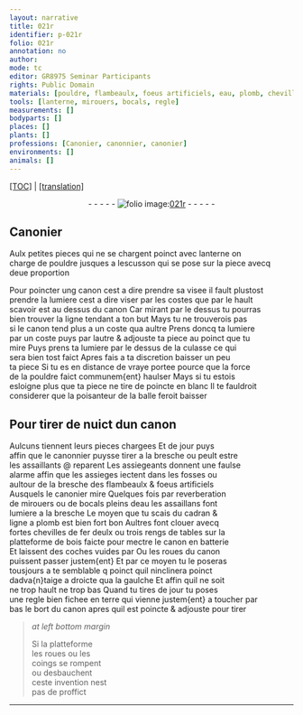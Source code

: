 ```yaml
---
layout: narrative
title: 021r
identifier: p-021r
folio: 021r
annotation: no
author:
mode: tc
editor: GR8975 Seminar Participants
rights: Public Domain
materials: [pouldre, flambeaulx, foeus artificiels, eau, plomb, chevilles de fer, bois]
tools: [lanterne, mirouers, bocals, regle]
measurements: []
bodyparts: []
places: []
plants: []
professions: [Canonier, canonnier, canonier]
environments: []
animals: []
---
```


<p><a href="{{ site.baseurl }}/diplomatic/">[TOC]</a> | <a href="{{ site.baseurl }}/_texts/p-021r_tl.md/">[translation]</a></p><div class="folio" align="center">- - - - - <a href="http://gallica.bnf.fr/ark:/12148/btv1b10500001g/f47.image" target="_blank"><img src="https://cu-mkp.github.io/2017-workshop-edition/assets/photo-icon.png" alt="folio image: " style="display:inline-block; margin-bottom:-3px;"/>021r</a> - - - - - </div>  
  

## <span class="pro">Canonier</span>

 
Aulx petites pieces qui ne se chargent poinct avec <span class="tl">lanterne</span> on<br/> charge de <span class="m">pouldre</span> jusques a lescusson qui se pose sur la piece avecq<br/> deue proportion
 
Pour poincter ung canon cest a dire prendre sa visee il fault plustost<br/> prendre la lumiere cest a dire viser par les costes que par le hault<br/> scavoir est au dessus du canon Car mirant par le dessus tu pourras<br/> bien trouver la ligne tendant a ton but Mays tu ne trouverois pas<br/> si le canon tend plus a un coste qua aultre Prens doncq ta lumiere<br/> par un coste puys par lautre & adjouste ta piece au poinct que tu<br/> mire Puys prens ta lumiere par le dessus de la culasse ce qui<br/> sera bien tost faict Apres fais a ta discretion baisser un peu<br/> ta piece Si tu es en distance de vraye portee pource que la force<br/> de la <span class="m">pouldre</span> faict communem{ent} haulser Mays si tu estois<br/> esloigne plus que ta piece ne tire de poincte en blanc Il te fauldroit<br/> considerer que la poisanteur de la balle feroit baisser
 
 
  

## Pour tirer de nuict dun canon

 
Aulcuns tiennent leurs pieces chargees <span class="del">Et</span> de jour puys<br/> affin que le <span class="pro">canonnier</span> puysse tirer a la bresche ou peult estre<br/> les assaillants @ reparent Les assiegeants donnent une faulse<br/> alarme affin que les assieges iectent dans les fosses ou<br/> aultour de la bresche des <span class="m">flambeaulx</span> & <span class="m">foeus artificiels</span><br/> Ausquels le <span class="pro">canonier</span> mire Quelques fois par reverberation<br/> de <span class="tl">mirouers</span> ou de <span class="tl">bocals</span> pleins d<span class="m">eau</span> les assaillans font<br/> lumiere a la bresche Le moyen que tu scais du cadran &<br/> ligne a <span class="m">plomb</span> est bien fort bon Aultres font clouer avecq<br/> fortes <span class="m">chevilles de fer</span> deulx ou trois rengs de tables sur la<br/> platteforme de <span class="m">bois</span> faicte pour mectre le canon en batterie<br/> Et laissent des coches vuides par Ou les roues du canon<br/> puissent passer justem{ent} Et par ce moyen tu le poseras<br/> tousjours a <span class="del">te</span> semblable <span class="del">q</span> poinct quil ninclinera poinct<br/> dadva{n}taige a droicte qua la gaulche Et affin quil ne soit<br/> ne trop hault ne trop bas Quand tu tires de jour tu poses<br/> une <span class="tl">regle</span> bien fichee en terre qui vienne justem{ent} a toucher par<br/> bas le bort du canon apres quil est poincte & adjouste pour tirer
 
> *at left bottom margin*
> 
> 
>   Si la platteforme<br/> les roues ou les<br/> coings se rompent<br/> ou desbauchent<br/> ceste invention nest<br/> pas de proffict
 
 ________________